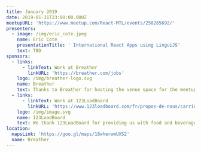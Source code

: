 ```yaml
---
title: January 2019
date: 2019-01-31T23:00:00.000Z
meetupURL: 'https://www.meetup.com/React-MTL/events/258265692/'
presenters:
  - image: /img/eric_cote.jpeg
    name: Eric Cote
    presentationTitle: ' International React Apps using LinguiJS'
    text: TBD
sponsors:
  - links:
      - linkText: Work at Breather
        linkURL: 'https://breather.com/jobs'
    logo: /img/breather-logo.svg
    name: Breather
    text: Thanks to Breather for hosting the venue space for the meetup.
  - links:
      - linkText: Work at 123LoadBoard
        linkURL: 'https://www.123loadboard.com/fr/propos-de-nous/carrieres/'
    logo: /img/image.svg
    name: 123LoadBoard
    text: We thank 123LoadBoard for providing us with food and beverages.
location:
  mapsLink: 'https://goo.gl/maps/18wherwmUXS2'
  name: Breather
---
```


